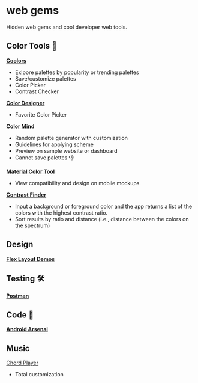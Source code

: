 # web gems

Hidden web gems and cool developer web tools.



## Color Tools 🎨

[**Coolors**](https://coolors.co/)  
- Exlpore palettes by popularity or trending palettes
- Save/customize palettes
- Color Picker
- Contrast Checker

[**Color Designer**](https://colordesigner.io/)  
- Favorite Color Picker

[**Color Mind**](http://colormind.io/)  
- Random palette generator with customization
- Guidelines for applying scheme
- Preview on sample website or dashboard
- Cannot save palettes 👎

[**Material Color Tool**](https://material.io/resources/color/#!/?view.left=0&view.right=0)  
- View compatibility and design on mobile mockups

[**Contrast Finder**](app.contrast-finder.org)
- Input a background or foreground color and the app returns a list of the colors with the highest contrast ratio.
- Sort results by ratio and distance (i.e., distance between the colors on the spectrum)

## Design 

[**Flex Layout Demos**](https://tburleson-layouts-demos.firebaseapp.com/#/docs)

## Testing 🛠️

[**Postman**](https://postman.co/home)

## Code 🎅

[**Android Arsenal**](https://android-arsenal.com/)


## Music

[Chord Player](https://www.onemotion.com/chord-player/)
- Total customization
